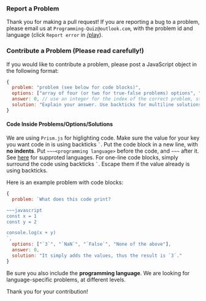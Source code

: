 ### Report a Problem

Thank you for making a pull request! If you are reporting a bug to a problem, please email us at `Programming-Quiz@outlook.com`, with the problem id and language (click `Report error` in [/play](https://programming-quiz.pages.dev/play)).

### Contribute a Problem (Please read carefully!)

If you would like to contribute a problem, please post a JavaScript object in the following format:

```javascript
{
  problem: "problem (see below for code blocks)",
  options: ["array of four (or two for true-false problems) options", "option 2", "option 3", "option 4]",
  answer: 0, // use an integer for the index of the correct problem, starting from 0. NOT the nth problem
  solution: "Explain your answer. Use backticks for multiline solutions. Please don't indent the lines other than the first one."
}
```

#### Code Inside Problems/Options/Solutions

We are using `Prism.js` for higlighting code. Make sure the value for your key you want code in is using backticks `` ` ``. Put the code block in a new line, with **no indents**. Put `~~~<programming language>` before the code, and `~~~` after it. See [here](https://prismjs.com/#supported-languages) for supproted languages. For one-line code blocks, simply surround the code using backticks `` ` ``. Escape them if the value already is using backticks. 

Here is an example problem with code blocks: 

```javascript
{
  problem: `What does this code print?

~~~javascript
const x = 1
const y = 2

console.log(x + y)
`,
  options: ["`3`", "`NaN`", "`False`", "None of the above"],
  answer: 0,
  solution: "It simply adds the values, thus the result is `3`."
}
```

Be sure you also include the **programming language**. We are looking for language-specific  problems, at different levels. 

Thank you for your contribution!